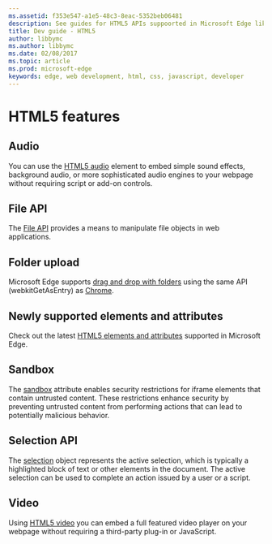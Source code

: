 ```yaml
---
ms.assetid: f353e547-a1e5-48c3-8eac-5352beb06481
description: See guides for HTML5 APIs suppoorted in Microsoft Edge like the File and Selection APIs.
title: Dev guide - HTML5
author: libbymc
ms.author: libbymc
ms.date: 02/08/2017
ms.topic: article
ms.prod: microsoft-edge
keywords: edge, web development, html, css, javascript, developer
---
```


# HTML5 features

## Audio
You can use the [HTML5 audio](./html5/audio.md) element to embed simple sound effects, background audio, or more sophisticated audio engines to your webpage without requiring script or add-on controls.

## File API
The [File  API](./html5/file-API.md) provides a means to manipulate file objects in web applications.

## Folder upload

Microsoft Edge supports [drag and drop with folders](./html5/folder-upload.md) using the same API (webkitGetAsEntry) as [Chrome](https://developers.google.com/web/updates/2012/07/Drag-and-drop-a-folder-onto-Chrome-now-available).

## Newly supported elements and attributes
Check out the latest [HTML5 elements and attributes](./html5/newly-supported-elements-and-attributes.md) supported in Microsoft Edge.

## Sandbox
The  [sandbox](./html5/sandbox.md)  attribute enables security restrictions for iframe elements that contain untrusted content. These restrictions enhance security by preventing untrusted content from performing actions that can lead to potentially malicious behavior.

## Selection API
The  [selection](./html5/selection-API.md) object represents the active selection, which is typically a highlighted block of text or other elements in the document. The active selection can be used to complete an action issued by a user or a script.

## Video
Using [HTML5 video](./html5/video.md) you can embed a full featured video player on your webpage without requiring a third-party plug-in or JavaScript.
